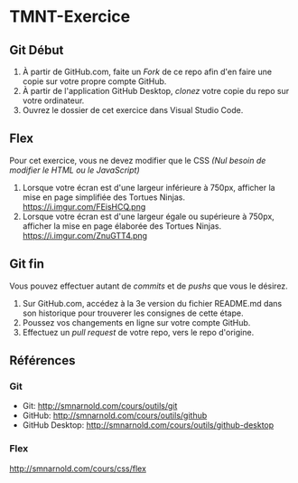 # TMNT-Exercice
## Git Début
1. À partir de GitHub.com, faite un _Fork_ de ce repo afin d'en faire une copie sur votre propre compte GitHub.
2. À partir de l'application GitHub Desktop, _clonez_ votre copie du repo sur votre ordinateur.
3. Ouvrez le dossier de cet exercice dans Visual Studio Code.

## Flex
Pour cet exercice, vous ne devez modifier que le CSS _(Nul besoin de modifier le HTML ou le JavaScript)_

1. Lorsque votre écran est d'une largeur inférieure à 750px, afficher la mise en page simplifiée des Tortues Ninjas. https://i.imgur.com/FEisHCQ.png
2. Lorsque votre écran est d'une largeur égale ou supérieure à 750px, afficher la mise en page élaborée des Tortues Ninjas. https://i.imgur.com/ZnuGTT4.png 

## Git fin
Vous pouvez effectuer autant de _commits_ et de _pushs_ que vous le désirez.

1. Sur GitHub.com, accédez à la 3e version du fichier README.md dans son historique pour trouverer les consignes de cette étape.
2. Poussez vos changements en ligne sur votre compte GitHub.
3. Effectuez un _pull request_ de votre repo, vers le repo d'origine.

## Références
### Git
- Git: http://smnarnold.com/cours/outils/git
- GitHub: http://smnarnold.com/cours/outils/github
- GitHub Desktop: http://smnarnold.com/cours/outils/github-desktop
### Flex
http://smnarnold.com/cours/css/flex